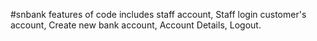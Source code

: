 #snbank
features of code includes
staff account,
Staff login
customer's account,
Create new bank account,
Account Details,
Logout.
